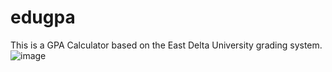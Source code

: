 # edugpa
This is a GPA Calculator based on the East Delta University grading system.
![image](https://github.com/asifious/edugpa/assets/57281715/acfc76c9-df7b-463d-9b73-b9c20b2686ca)
